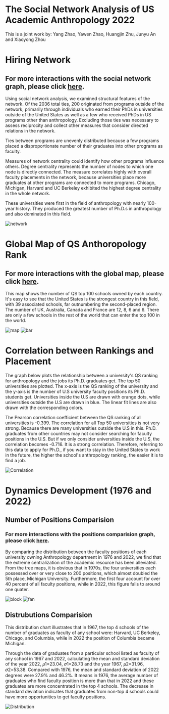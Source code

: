 # The Social Network Analysis of US Academic Anthropology 2022
This is a joint work by: Yang Zhao, Yawen Zhao, Huangjin Zhu, Junyu An and Xiaoyong Zhou
# Hiring Network 

## For more interactions with the social network graph, please click [here](https://zyw-mia.github.io/The-Social-Network-Analysis-of-US-Academic-Anthropology-2022/social_network/social_network.html). 

Using social network analysis, we examined structural features of the network. Of the 2036 total ties,  200 originated from programs outside of the network, primarily through individuals who earned their PhDs in universities outside of the United States as well as a few who received PhDs in US programs other than anthropology. Excluding those ties was necessary to assess reciprocity and collect other measures that consider directed relations in the network.

Ties between programs are unevenly distributed because a few programs placed a disproportionate number of their graduates into other programs as faculty.

Measures of network centrality could identify how other programs influence others. Degree centrality represents the number of nodes to which one node is directly connected. The measure correlates highly with overall faculty placements in the network, because universities place more graduates at other programs are connected to more programs. Chicago, Michigan, Harvard and UC Berkeley exhibited the highest degree centrality in the whole network.

These universities were first in the field of anthropology with nearly 100-year history. They produced the greatest number of Ph.D.s in anthropology and also dominated in this field.

![network](https://zyw-mia.github.io/The-Social-Network-Analysis-of-US-Academic-Anthropology-2022/social_network/network.png)

# Global Map of QS Anthoropology Rank
## For more interactions with the global map, please click [here](https://zyw-mia.github.io/The-Social-Network-Analysis-of-US-Academic-Anthropology-2022/global_map/map-bar-morph.html).

This map shows the number of QS top 100 schools owned by each country. It's easy to see that the United States is the strongest country in this field, with 39 associated schools, far outnumbering the second-placed region. The number of UK, Australia, Canada and France are 12, 8, 6 and 6. There are only a few schools in the rest of the world that can enter the top 100 in the world.

![map](https://zyw-mia.github.io/The-Social-Network-Analysis-of-US-Academic-Anthropology-2022/global_map/global_map.png)
![bar](https://zyw-mia.github.io/The-Social-Network-Analysis-of-US-Academic-Anthropology-2022/global_map/bar.png) 

# Correlation between Rankings and Placement

The graph below plots the relationship between a university's QS ranking for anthropology and the jobs its Ph.D. graduates get. The top 50 universities are plotted. The x-axis is the QS ranking of the university and the y-axis is the number of U.S university faculty positions its Ph.D. students get. Universities inside the U.S are drawn with orange dots, while universities outside the U.S are drawn in blue. The linear fit lines are also drawn with the corresponding colors.

  The Pearson correlation coefficient between the QS ranking of all universities is -0.399. The correlation for all Top 50 universities is not very strong. Because there are many universities outside the U.S in this. Ph.D. graduates from other countries may not consider searching for faculty positions in the U.S. But if we only consider universities inside the U.S, the correlation becomes -0.716. It is a strong correlation.
Therefore, referring to this data to apply for Ph.D., if you want to stay in the United States to work in the future, the higher the school's anthropology ranking, the easier it is to find a job.

![Correlation](https://zyw-mia.github.io/The-Social-Network-Analysis-of-US-Academic-Anthropology-2022/correlation/linearplot.png)

# Dynamics Development (1976 and 2022)
## Number of Positions Comparision
### For more interactions with the positions comparision graph, please click [here](https://zyw-mia.github.io/The-Social-Network-Analysis-of-US-Academic-Anthropology-2022/positions_comparison/index.html).

By comparing the distribution between the faculty positions of each university owning Anthropology department in 1976 and 2022, we find that the extreme centralization of the academic resource has been alleviated. From the tree maps, it is obvious that in 1970s, the four universities each possessed over or very close to 200 positions, which almost doubled the 5th place, Michigan University. Furthermore, the first four account for over 40 percent of all faculty positions, while in 2022, this figure falls to around one quater.

![block](https://zyw-mia.github.io/The-Social-Network-Analysis-of-US-Academic-Anthropology-2022/positions_comparison/block.png)
![fan](https://zyw-mia.github.io/The-Social-Network-Analysis-of-US-Academic-Anthropology-2022/positions_comparison/fan.png)


## Distrubutions Comparision
This distribution chart illustrates that in 1967, the top 4 schools of the number of graduates as faculty of any school were: Harvard, UC Berkeley, Chicago, and Columbia, while in 2022 the position of Columbia became Michigan.

  Through the data of graduates from a particular school listed as faculty of any school in 1967 and 2022, calculating the mean and standard deviation of the year 2022, 𝜇1=23.04, 𝜎1=28.73 and the year 1967, 𝜇2=31.96, 𝜎2=53.38. Compared with 1976, the mean and standard deviation of 2022 degrees were 27.9% and 46.2%. It means in 1976, the average number of graduates who find faculty position is more than that in 2022 and these graduates are more concentrated in the top 4 schools. The decrease in standard deviation indicates that graduates from non-top 4 schools could have more opportunities to get faculty positions.

![Distribution](https://zyw-mia.github.io/The-Social-Network-Analysis-of-US-Academic-Anthropology-2022/distribution/distribution.png)


